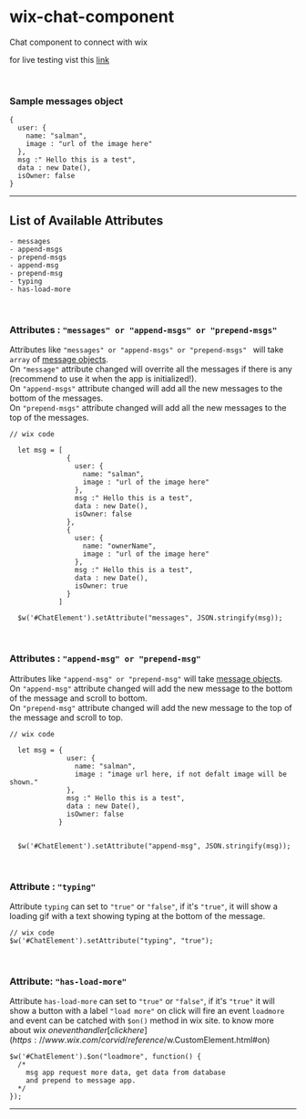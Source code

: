 # wix-chat-component
Chat component to connect with wix

for live testing vist this [link](https://www.test.salman2301.com/)

<br>

### Sample messages object

```
{
  user: {
    name: "salman",
    image : "url of the image here"
  },
  msg :" Hello this is a test",
  data : new Date(),
  isOwner: false
}

```


<hr>

## List of Available Attributes


```
- messages
- append-msgs
- prepend-msgs
- append-msg
- prepend-msg
- typing
- has-load-more
```
<br>

### Attributes : `"messages" or "append-msgs" or "prepend-msgs"`
 Attributes like `"messages" or "append-msgs" or "prepend-msgs" ` will take `array` of [message objects](https://github.com/Salman2301/wix-chat-component#sample-messages-object).\
 On `"message"` attribute changed will overrite all the messages if there is any (recommend to use it when the app is initialized!).\
 On `"append-msgs"` attribute changed will add all the new messages to the bottom of the messages.\
 On `"prepend-msgs"` attribute changed will add all the new messages to the top of the messages.


```
// wix code

  let msg = [
              {
                user: {
                  name: "salman",
                  image : "url of the image here"
                },
                msg :" Hello this is a test",
                data : new Date(),
                isOwner: false
              },
              {
                user: {
                  name: "ownerName",
                  image : "url of the image here"
                },
                msg :" Hello this is a test",
                data : new Date(),
                isOwner: true
              }
            ]

  $w('#ChatElement').setAttribute("messages", JSON.stringify(msg));

```

<br>

### Attributes : `"append-msg" or "prepend-msg"`

Attributes like `"append-msg" or "prepend-msg"` will take [message objects](https://github.com/Salman2301/wix-chat-component#sample-messages-object).\
 On `"append-msg"` attribute changed will add the new message to the bottom of the message and scroll to bottom.\
 On `"prepend-msg"` attribute changed will add the new message to the top of the message and scroll to top.


```
// wix code

  let msg = {
              user: {
                name: "salman",
                image : "image url here, if not defalt image will be shown."
              },
              msg :" Hello this is a test",
              data : new Date(),
              isOwner: false
            }
            

  $w('#ChatElement').setAttribute("append-msg", JSON.stringify(msg));

```

<br>

### Attribute : `"typing"`
Attribute `typing` can set to `"true"` or `"false"`, if it's `"true"`, it will show a loading gif with a text showing typing at the bottom of the message.

``` 
// wix code
$w('#ChatElement').setAttribute("typing", "true");
```
<br>

### Attribute: `"has-load-more"`

Attribute `has-load-more` can set to `"true"` or `"false"`, if it's `"true"` it will show a button with a label `"load more"` on click will fire an event `loadmore` and event can be catched with `$on()` method in wix site. to know more about wix $on event handler [click here](https://www.wix.com/corvid/reference/$w.CustomElement.html#on)

```
$w('#ChatElement').$on("loadmore", function() {
  /* 
    msg app request more data, get data from database 
    and prepend to message app.
  */
});
```

<hr>

